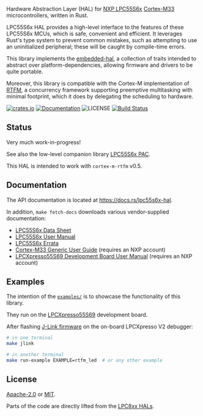 
Hardware Abstraction Layer (HAL) for [NXP LPC55S6x][nxp-lpc55s6x] [Cortex-M33][cortex-m33] microcontrollers,
written in Rust.

LPC55S6x HAL provides a high-level interface to the features of these LPC55S6x MCUs, which is safe,
convenient and efficient. It leverages Rust's type system to prevent common mistakes, such as attempting
to use an uninitialized peripheral; these will be caught by compile-time errors.

This library implements the [embedded-hal][embedded-hal], a collection of traits intended to abstract
over platform-dependencies, allowing firmware and drivers to be quite portable.

Moreover, this library is compatible with the Cortex-M implementation of [RTFM][cortex-m-rtfm],
a concurrency framework supporting preemptive multitasking with minimal footprint, which it does by
delegating the scheduling to hardware.

[![crates.io][crates-image]][crates-link]
[![Documentation][docs-image]][docs-link]
![LICENSE][license-image]
[![Build Status][build-image]][build-link]

## Status

Very much work-in-progress!

See also the low-level companion library [LPC55S6x PAC][lpc55s6x-pac].

This HAL is intended to work with `cortex-m-rtfm` v0.5.

## Documentation

The API documentation is located at <https://docs.rs/lpc55s6x-hal>.

In addition, `make fetch-docs` downloads various vendor-supplied documentation:

- [LPC55S6x Data Sheet][datasheet]
- [LPC55S6x User Manual][usermanual]
- [LPC55S6x Errata][errata]
- [Cortex-M33 Generic User Guide][genericuserguide] (requires an NXP account)
- [LPCXpresso55S69 Development Board User Manual][evkusermanual] (requires an NXP account)

## Examples

The intention of the [`examples/`][examples] is to showcase the functionality of this library.

They run on the [LPCXpresso55S69][lpcxpresso55s69] development board.

After flashing [J-Link firmware][jlink-fw] on the on-board LPCXpresso V2 debugger:

```bash
# in one terminal
make jlink

# in another terminal
make run-example EXAMPLE=rtfm_led  # or any other example
```

## License

[Apache-2.0][apache2-link] or [MIT][mit-link].

Parts of the code are directly lifted from the [LPC8xx HALs][lpc8xx-hal].

[//]: # (links)

[nxp-lpc55s6x]: https://www.nxp.com/products/processors-and-microcontrollers/arm-microcontrollers/general-purpose-mcus/lpc5500-cortex-m33:LPC5500_SERIES
[cortex-m33]: https://developer.arm.com/ip-products/processors/cortex-m/cortex-m33
[embedded-hal]: https://lib.rs/embedded-hal
[cortex-m-rtfm]: https://lib.rs/cortex-m-rtfm
[lpc55s6x-pac]: https://lib.rs/lpc55s6x-pac
[lpc8xx-hal]: https://github.com/lpc-rs/lpc8xx-hal
[examples]: https://github.com/nickray/lpc55s6x-hal/tree/master/examples
[lpcxpresso55s69]: https://www.nxp.com/products/processors-and-microcontrollers/arm-microcontrollers/general-purpose-mcus/lpc5500-cortex-m33/lpcxpresso55s69-development-board:LPC55S69-EVK
[jlink-fw]: https://www.segger.com/products/debug-probes/j-link/models/other-j-links/lpcxpresso-on-board/

[crates-image]: https://img.shields.io/crates/v/lpc55s6x-hal.svg?style=flat-square
[crates-link]: https://crates.io/crates/lpc55s6x-hal
[build-image]: https://img.shields.io/circleci/build/github/nickray/lpc55s6x-hal/master.svg?style=flat-square
[build-link]: https://circleci.com/gh/nickray/lpc55s6x-hal/tree/master
[docs-image]: https://docs.rs/lpc55s6x-hal/badge.svg?style=flat-square
[docs-link]: https://docs.rs/lpc55s6x-hal

[license-image]: https://img.shields.io/badge/license-Apache2.0%2FMIT-blue.svg??style=flat-square
[apache2-link]: https://spdx.org/licenses/Apache-2.0.html
[mit-link]: https://spdx.org/licenses/MIT.html

[datasheet]: https://www.nxp.com/docs/en/data-sheet/LPC55S6x.pdf
[usermanual]: https://www.nxp.com/webapp/Download?colCode=UM11126
[errata]: https://www.nxp.com/docs/en/errata/ES_LPC55S6x.pdf
[genericuserguide]: https://static.docs.arm.com/100235/0004/arm_cortex_m33_dgug_100235_0004_00_en.pdf
[evkusermanual]: https://www.nxp.com/webapp/Download?colCode=UM11158
